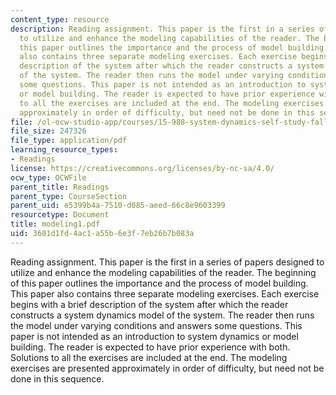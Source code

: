 ```yaml
---
content_type: resource
description: Reading assignment. This paper is the first in a series of papers designed
  to utilize and enhance the modeling capabilities of the reader. The beginning of
  this paper outlines the importance and the process of model building. This paper
  also contains three separate modeling exercises. Each exercise begins with a brief
  description of the system after which the reader constructs a system dynamics model
  of the system. The reader then runs the model under varying conditions and answers
  some questions. This paper is not intended as an introduction to system dynamics
  or model building. The reader is expected to have prior experience with both. Solutions
  to all the exercises are included at the end. The modeling exercises are presented
  approximately in order of difficulty, but need not be done in this sequence.
file: /ol-ocw-studio-app/courses/15-988-system-dynamics-self-study-fall-1998-spring-1999/3601d1fd4ac1a55b6e3f7eb26b7b083a_modeling1.pdf
file_size: 247326
file_type: application/pdf
learning_resource_types:
- Readings
license: https://creativecommons.org/licenses/by-nc-sa/4.0/
ocw_type: OCWFile
parent_title: Readings
parent_type: CourseSection
parent_uid: e5399b4a-7510-d085-aeed-66c8e9603399
resourcetype: Document
title: modeling1.pdf
uid: 3601d1fd-4ac1-a55b-6e3f-7eb26b7b083a
---
```

Reading assignment. This paper is the first in a series of papers designed to utilize and enhance the modeling capabilities of the reader. The beginning of this paper outlines the importance and the process of model building. This paper also contains three separate modeling exercises. Each exercise begins with a brief description of the system after which the reader constructs a system dynamics model of the system. The reader then runs the model under varying conditions and answers some questions. This paper is not intended as an introduction to system dynamics or model building. The reader is expected to have prior experience with both. Solutions to all the exercises are included at the end. The modeling exercises are presented approximately in order of difficulty, but need not be done in this sequence.